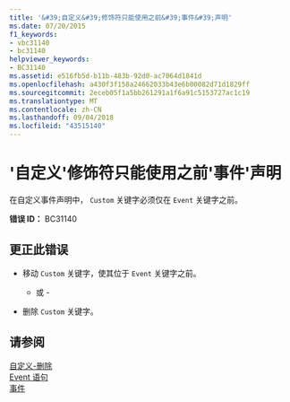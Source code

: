 ```yaml
---
title: '&#39;自定义&#39;修饰符只能使用之前&#39;事件&#39;声明'
ms.date: 07/20/2015
f1_keywords:
- vbc31140
- bc31140
helpviewer_keywords:
- BC31140
ms.assetid: e516fb5d-b11b-483b-92d0-ac7064d1841d
ms.openlocfilehash: a430f3f158a24662033b43e6b00082d71d1829ff
ms.sourcegitcommit: 2eceb05f1a5bb261291a1f6a91c5153727ac1c19
ms.translationtype: MT
ms.contentlocale: zh-CN
ms.lasthandoff: 09/04/2018
ms.locfileid: "43515140"
---
```

# <a name="39custom39-modifier-can-only-be-used-immediately-before-an-39event39-declaration"></a>&#39;自定义&#39;修饰符只能使用之前&#39;事件&#39;声明
在自定义事件声明中， `Custom` 关键字必须仅在 `Event` 关键字之前。  
  
 **错误 ID：** BC31140  
  
## <a name="to-correct-this-error"></a>更正此错误  
  
-   移动 `Custom` 关键字，使其位于 `Event` 关键字之前。  
  
     - 或 -  
  
-   删除 `Custom` 关键字。  
  
## <a name="see-also"></a>请参阅  
 [自定义-删除](https://msdn.microsoft.com/library/dc62be07-c896-4866-a533-982a661d143f)  
 [Event 语句](../../visual-basic/language-reference/statements/event-statement.md)  
 [事件](../../visual-basic/programming-guide/language-features/events/index.md)
